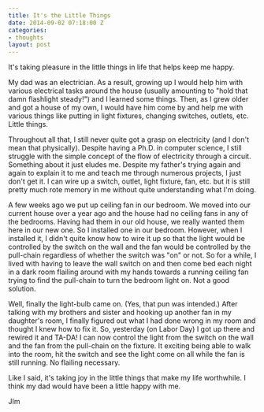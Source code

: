 ```yaml
---
title: It's the Little Things
date: 2014-09-02 07:18:00 Z
categories:
- thoughts
layout: post
---
```


It's taking pleasure in the little things in life that helps keep me happy. 

My dad was an electrician. As a result, growing up I would help him with various electrical tasks around the house (usually amounting to "hold that damn flashlight steady!") and I learned some things. Then, as I grew older and got a house of my own, I would have him come by and help me with various things like putting in light fixtures, changing switches, outlets, etc. Little things. 

Throughout all that, I still never quite got a grasp on electricity (and I don't mean that physically). Despite having a Ph.D. in computer science, I still struggle with the simple concept of the flow of electricity through a circuit. Something about it just eludes me. Despite my father's trying again and again to explain it to me and teach me through numerous projects, I just don't get it. I can wire up a switch, outlet, light fixture, fan, etc. but it is still pretty much rote memory in me without quite understanding what I'm doing. 

A few weeks ago we put up ceiling fan in our bedroom. We moved into our current house over a year ago and the house had no ceiling fans in any of the bedrooms. Having had them in our old house, we really wanted them here in our new one. So I installed one in our bedroom. However, when I installed it, I didn't quite know how to wire it up so that the light would be controlled by the switch on the wall and the fan would be controlled by the pull-chain regardless of whether the switch was "on" or not. So for a while, I lived with having to leave the wall switch on and then come bed each night in a dark room flailing around with my hands towards a running ceiling fan trying to find the pull-chain to turn the bedroom light on. Not a good solution. 

Well, finally the light-bulb came on. (Yes, that pun was intended.) After talking with my brothers and sister and hooking up another fan in my daughter's room, I finally figured out what I had done wrong in my room and thought I knew how to fix it. So, yesterday (on Labor Day) I got up there and rewired it and TA-DA! I can now control the light from the switch on the wall and the fan from the pull-chain on the fixture. It exciting being able to walk into the room, hit the switch and see the light come on all while the fan is still running. No flailing necessary. 

Like I said, it's taking joy in the little things that make my life worthwhile. I think my dad would have been a little happy with me. 

JIm
